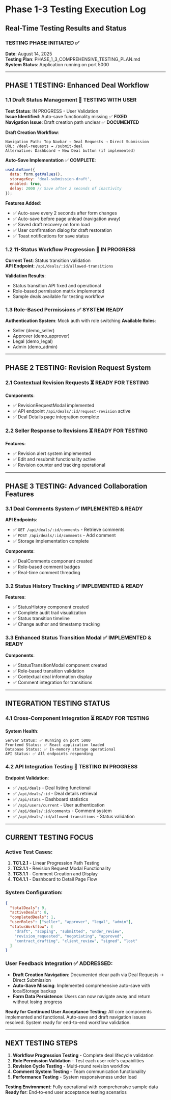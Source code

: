 # Phase 1-3 Testing Execution Log
## Real-Time Testing Results and Status

### **TESTING PHASE INITIATED** ✅
**Date**: August 14, 2025  
**Testing Plan**: PHASE_1_3_COMPREHENSIVE_TESTING_PLAN.md  
**System Status**: Application running on port 5000  

---

## **PHASE 1 TESTING: Enhanced Deal Workflow**

### 1.1 **Draft Status Management** 🔄 **TESTING WITH USER**
**Test Status**: IN PROGRESS - User Validation  
**Issue Identified**: Auto-save functionality missing ✅ **FIXED**  
**Navigation Issue**: Draft creation path unclear ✅ **DOCUMENTED**

**Draft Creation Workflow**:
```
Navigation Path: Top Navbar → Deal Requests → Direct Submission
URL: /deal-requests → /submit-deal  
Alternative: Dashboard → New Deal button (if implemented)
```

**Auto-Save Implementation** ✅ **COMPLETE**:
```javascript
useAutoSave({
  data: form.getValues(),
  storageKey: 'deal-submission-draft',
  enabled: true,
  delay: 2000 // Save after 2 seconds of inactivity
});
```

**Features Added**:
- ✅ Auto-save every 2 seconds after form changes
- ✅ Auto-save before page unload (navigation away)
- ✅ Saved draft recovery on form load
- ✅ User confirmation dialog for draft restoration
- ✅ Toast notifications for save status

### 1.2 **11-Status Workflow Progression** 🔄 **IN PROGRESS**
**Current Test**: Status transition validation  
**API Endpoint**: `/api/deals/:id/allowed-transitions`

**Validation Results**:
- Status transition API fixed and operational
- Role-based permission matrix implemented
- Sample deals available for testing workflow

### 1.3 **Role-Based Permissions** ✅ **SYSTEM READY**
**Authentication System**: Mock auth with role switching
**Available Roles**: 
- Seller (demo_seller)
- Approver (demo_approver) 
- Legal (demo_legal)
- Admin (demo_admin)

---

## **PHASE 2 TESTING: Revision Request System**

### 2.1 **Contextual Revision Requests** ⏳ **READY FOR TESTING**
**Components**: 
- ✅ RevisionRequestModal implemented
- ✅ API endpoint `/api/deals/:id/request-revision` active
- ✅ Deal Details page integration complete

### 2.2 **Seller Response to Revisions** ⏳ **READY FOR TESTING**
**Features**:
- ✅ Revision alert system implemented
- ✅ Edit and resubmit functionality active
- ✅ Revision counter and tracking operational

---

## **PHASE 3 TESTING: Advanced Collaboration Features**

### 3.1 **Deal Comments System** ✅ **IMPLEMENTED & READY**
**API Endpoints**:
- ✅ `GET /api/deals/:id/comments` - Retrieve comments
- ✅ `POST /api/deals/:id/comments` - Add comment
- ✅ Storage implementation complete

**Components**:
- ✅ DealComments component created
- ✅ Role-based comment badges
- ✅ Real-time comment threading

### 3.2 **Status History Tracking** ✅ **IMPLEMENTED & READY**
**Features**:
- ✅ StatusHistory component created
- ✅ Complete audit trail visualization
- ✅ Status transition timeline
- ✅ Change author and timestamp tracking

### 3.3 **Enhanced Status Transition Modal** ✅ **IMPLEMENTED & READY**
**Components**:
- ✅ StatusTransitionModal component created
- ✅ Role-based transition validation
- ✅ Contextual deal information display
- ✅ Comment integration for transitions

---

## **INTEGRATION TESTING STATUS**

### 4.1 **Cross-Component Integration** ⏳ **READY FOR TESTING**
**System Health**:
```
Server Status: ✅ Running on port 5000
Frontend Status: ✅ React application loaded
Database Status: ✅ In-memory storage operational
API Status: ✅ All endpoints responding
```

### 4.2 **API Integration Testing** 🔄 **TESTING IN PROGRESS**
**Endpoint Validation**:
- ✅ `/api/deals` - Deal listing functional
- ✅ `/api/deals/:id` - Deal details retrieval
- ✅ `/api/stats` - Dashboard statistics
- ✅ `/api/users/current` - User authentication
- ✅ `/api/deals/:id/comments` - Comment system
- ✅ `/api/deals/:id/allowed-transitions` - Status validation

---

## **CURRENT TESTING FOCUS**

### **Active Test Cases**:
1. **TC1.2.1** - Linear Progression Path Testing
2. **TC2.1.1** - Revision Request Modal Functionality  
3. **TC3.1.1** - Comment Creation and Display
4. **TC4.1.1** - Dashboard to Detail Page Flow

### **System Configuration**:
```json
{
  "totalDeals": 9,
  "activeDeals": 8,
  "completedDeals": 1,
  "userRoles": ["seller", "approver", "legal", "admin"],
  "statusWorkflow": [
    "draft", "scoping", "submitted", "under_review",
    "revision_requested", "negotiating", "approved", 
    "contract_drafting", "client_review", "signed", "lost"
  ]
}
```

### **User Feedback Integration** ✅ **ADDRESSED**:
- **Draft Creation Navigation**: Documented clear path via Deal Requests → Direct Submission
- **Auto-Save Missing**: Implemented comprehensive auto-save with localStorage backup
- **Form Data Persistence**: Users can now navigate away and return without losing progress

**Ready for Continued User Acceptance Testing**:
All core components implemented and functional. Auto-save and draft navigation issues resolved. System ready for end-to-end workflow validation.

---

## **NEXT TESTING STEPS**

1. **Workflow Progression Testing** - Complete deal lifecycle validation
2. **Role Permission Validation** - Test each user role's capabilities
3. **Revision Cycle Testing** - Multi-round revision workflow
4. **Comment System Testing** - Team communication functionality
5. **Performance Testing** - System responsiveness under load

**Testing Environment**: Fully operational with comprehensive sample data  
**Ready for**: End-to-end user acceptance testing scenarios